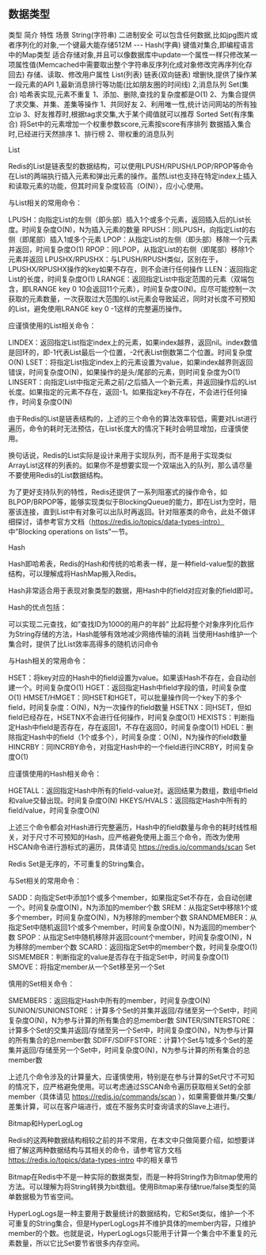 数据类型
-

类型	简介	特性	场景
String(字符串)	二进制安全	可以包含任何数据,比如jpg图片或者序列化的对象,一个键最大能存储512M	---
Hash(字典)	键值对集合,即编程语言中的Map类型	适合存储对象,并且可以像数据库中update一个属性一样只修改某一项属性值(Memcached中需要取出整个字符串反序列化成对象修改完再序列化存回去)	存储、读取、修改用户属性
List(列表)	链表(双向链表)	增删快,提供了操作某一段元素的API	1,最新消息排行等功能(比如朋友圈的时间线) 2,消息队列
Set(集合)	哈希表实现,元素不重复	1、添加、删除,查找的复杂度都是O(1) 2、为集合提供了求交集、并集、差集等操作	1、共同好友 2、利用唯一性,统计访问网站的所有独立ip 3、好友推荐时,根据tag求交集,大于某个阈值就可以推荐
Sorted Set(有序集合)	将Set中的元素增加一个权重参数score,元素按score有序排列	数据插入集合时,已经进行天然排序	1、排行榜 2、带权重的消息队列


List

Redis的List是链表型的数据结构，可以使用LPUSH/RPUSH/LPOP/RPOP等命令在List的两端执行插入元素和弹出元素的操作。虽然List也支持在特定index上插入和读取元素的功能，但其时间复杂度较高（O(N)），应小心使用。

与List相关的常用命令：

LPUSH：向指定List的左侧（即头部）插入1个或多个元素，返回插入后的List长度。时间复杂度O(N)，N为插入元素的数量
RPUSH：同LPUSH，向指定List的右侧（即尾部）插入1或多个元素
LPOP：从指定List的左侧（即头部）移除一个元素并返回，时间复杂度O(1)
RPOP：同LPOP，从指定List的右侧（即尾部）移除1个元素并返回
LPUSHX/RPUSHX：与LPUSH/RPUSH类似，区别在于，LPUSHX/RPUSHX操作的key如果不存在，则不会进行任何操作
LLEN：返回指定List的长度，时间复杂度O(1)
LRANGE：返回指定List中指定范围的元素（双端包含，即LRANGE key 0 10会返回11个元素），时间复杂度O(N)。应尽可能控制一次获取的元素数量，一次获取过大范围的List元素会导致延迟，同时对长度不可预知的List，避免使用LRANGE key 0 -1这样的完整遍历操作。

应谨慎使用的List相关命令：

LINDEX：返回指定List指定index上的元素，如果index越界，返回nil。index数值是回环的，即-1代表List最后一个位置，-2代表List倒数第二个位置。时间复杂度O(N)
LSET：将指定List指定index上的元素设置为value，如果index越界则返回错误，时间复杂度O(N)，如果操作的是头/尾部的元素，则时间复杂度为O(1)
LINSERT：向指定List中指定元素之前/之后插入一个新元素，并返回操作后的List长度。如果指定的元素不存在，返回-1。如果指定key不存在，不会进行任何操作，时间复杂度O(N)

由于Redis的List是链表结构的，上述的三个命令的算法效率较低，需要对List进行遍历，命令的耗时无法预估，在List长度大的情况下耗时会明显增加，应谨慎使用。

换句话说，Redis的List实际是设计来用于实现队列，而不是用于实现类似ArrayList这样的列表的。如果你不是想要实现一个双端出入的队列，那么请尽量不要使用Redis的List数据结构。

为了更好支持队列的特性，Redis还提供了一系列阻塞式的操作命令，如BLPOP/BRPOP等，能够实现类似于BlockingQueue的能力，即在List为空时，阻塞该连接，直到List中有对象可以出队时再返回。针对阻塞类的命令，此处不做详细探讨，请参考官方文档（https://redis.io/topics/data-types-intro） 中”Blocking operations on lists”一节。

Hash

Hash即哈希表，Redis的Hash和传统的哈希表一样，是一种field-value型的数据结构，可以理解成将HashMap搬入Redis。

Hash非常适合用于表现对象类型的数据，用Hash中的field对应对象的field即可。

Hash的优点包括：

可以实现二元查找，如”查找ID为1000的用户的年龄”
比起将整个对象序列化后作为String存储的方法，Hash能够有效地减少网络传输的消耗
当使用Hash维护一个集合时，提供了比List效率高得多的随机访问命令

与Hash相关的常用命令：

HSET：将key对应的Hash中的field设置为value。如果该Hash不存在，会自动创建一个。时间复杂度O(1)
HGET：返回指定Hash中field字段的值，时间复杂度O(1)
HMSET/HMGET：同HSET和HGET，可以批量操作同一个key下的多个field，时间复杂度：O(N)，N为一次操作的field数量
HSETNX：同HSET，但如field已经存在，HSETNX不会进行任何操作，时间复杂度O(1)
HEXISTS：判断指定Hash中field是否存在，存在返回1，不存在返回0，时间复杂度O(1)
HDEL：删除指定Hash中的field（1个或多个），时间复杂度：O(N)，N为操作的field数量
HINCRBY：同INCRBY命令，对指定Hash中的一个field进行INCRBY，时间复杂度O(1)

应谨慎使用的Hash相关命令：

HGETALL：返回指定Hash中所有的field-value对。返回结果为数组，数组中field和value交替出现。时间复杂度O(N)
HKEYS/HVALS：返回指定Hash中所有的field/value，时间复杂度O(N)

上述三个命令都会对Hash进行完整遍历，Hash中的field数量与命令的耗时线性相关，对于尺寸不可预知的Hash，应严格避免使用上面三个命令，而改为使用HSCAN命令进行游标式的遍历，具体请见 
https://redis.io/commands/scan
Set

Redis Set是无序的，不可重复的String集合。

与Set相关的常用命令：

SADD：向指定Set中添加1个或多个member，如果指定Set不存在，会自动创建一个。时间复杂度O(N)，N为添加的member个数
SREM：从指定Set中移除1个或多个member，时间复杂度O(N)，N为移除的member个数
SRANDMEMBER：从指定Set中随机返回1个或多个member，时间复杂度O(N)，N为返回的member个数
SPOP：从指定Set中随机移除并返回count个member，时间复杂度O(N)，N为移除的member个数
SCARD：返回指定Set中的member个数，时间复杂度O(1)
SISMEMBER：判断指定的value是否存在于指定Set中，时间复杂度O(1)
SMOVE：将指定member从一个Set移至另一个Set

慎用的Set相关命令：

SMEMBERS：返回指定Hash中所有的member，时间复杂度O(N)
SUNION/SUNIONSTORE：计算多个Set的并集并返回/存储至另一个Set中，时间复杂度O(N)，N为参与计算的所有集合的总member数
SINTER/SINTERSTORE：计算多个Set的交集并返回/存储至另一个Set中，时间复杂度O(N)，N为参与计算的所有集合的总member数
SDIFF/SDIFFSTORE：计算1个Set与1或多个Set的差集并返回/存储至另一个Set中，时间复杂度O(N)，N为参与计算的所有集合的总member数

上述几个命令涉及的计算量大，应谨慎使用，特别是在参与计算的Set尺寸不可知的情况下，应严格避免使用。可以考虑通过SSCAN命令遍历获取相关Set的全部member（具体请见 https://redis.io/commands/scan ），如果需要做并集/交集/差集计算，可以在客户端进行，或在不服务实时查询请求的Slave上进行。

Bitmap和HyperLogLog

Redis的这两种数据结构相较之前的并不常用，在本文中只做简要介绍，如想要详细了解这两种数据结构与其相关的命令，请参考官方文档
https://redis.io/topics/data-types-intro 中的相关章节

Bitmap在Redis中不是一种实际的数据类型，而是一种将String作为Bitmap使用的方法。可以理解为将String转换为bit数组。使用Bitmap来存储true/false类型的简单数据极为节省空间。

HyperLogLogs是一种主要用于数量统计的数据结构，它和Set类似，维护一个不可重复的String集合，但是HyperLogLogs并不维护具体的member内容，只维护member的个数。也就是说，HyperLogLogs只能用于计算一个集合中不重复的元素数量，所以它比Set要节省很多内存空间。
